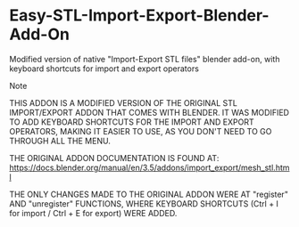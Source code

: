 # Easy-STL-Import-Export-Blender-Add-On
Modified version of native "Import-Export STL files" blender add-on, with keyboard shortcuts for import and export operators

> [!NOTE]
> THIS ADDON IS A MODIFIED VERSION OF THE ORIGINAL STL IMPORT/EXPORT ADDON THAT COMES WITH BLENDER.
IT WAS MODIFIED TO ADD KEYBOARD SHORTCUTS FOR THE IMPORT AND EXPORT OPERATORS, MAKING IT EASIER TO USE, AS YOU DON'T NEED TO GO THROUGH ALL THE MENU.

THE ORIGINAL ADDON DOCUMENTATION IS FOUND AT:
https://docs.blender.org/manual/en/3.5/addons/import_export/mesh_stl.html

THE ONLY CHANGES MADE TO THE ORIGINAL ADDON WERE AT "register" AND "unregister" FUNCTIONS, WHERE KEYBOARD SHORTCUTS (Ctrl + I for import / Ctrl + E for export) WERE ADDED.
